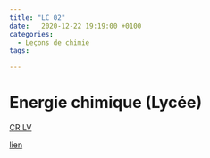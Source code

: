 ```yaml
---
title: "LC 02"
date:   2020-12-22 19:19:00 +0100
categories:
  - Leçons de chimie
tags:

---
```

# Energie chimique (Lycée)

[CR LV](/assets/pdf/LC02.pdf)

<object class="pdf fitvidsignore" data="/assets/pdf/LC02.pdf" type="application/pdf"></object>

<a href="/assets/pdf/LC02.pptx" download>lien</a>
